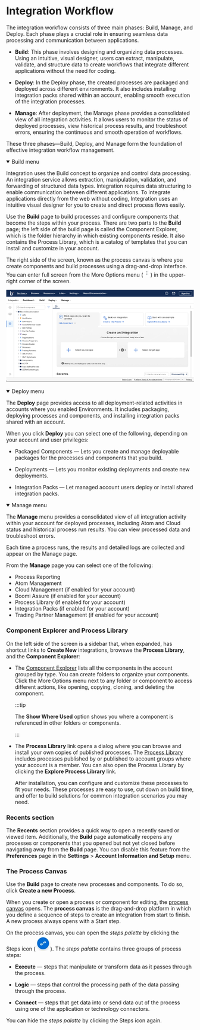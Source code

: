 # Integration Workflow

<head>
  <meta name="guidename" content="Integration"/>
  <meta name="context" content="GUID-0ff5baa9-222d-4c9a-b97a-982cef8b6d9d"/>
</head>

The integration workflow consists of three main phases: Build, Manage, and Deploy. Each phase plays a crucial role in ensuring seamless data processing and communication between applications.

- **Build**: This phase involves designing and organizing data processes. Using an intuitive, visual designer, users can extract, manipulate, validate, and structure data to create workflows that integrate different applications without the need for coding.

- **Deploy**: In the Deploy phase, the created processes are packaged and deployed across different environments. It also includes installing integration packs shared within an account, enabling smooth execution of the integration processes.

- **Manage**: After deployment, the Manage phase provides a consolidated view of all integration activities. It allows users to monitor the status of deployed processes, view historical process results, and troubleshoot errors, ensuring the continuous and smooth operation of workflows.

These three phases—Build, Deploy, and Manage form the foundation of effective integration workflow management.

<details open>
<summary> Build menu </summary>

Integration uses the Build concept to organize and control data processing. An integration service allows extraction, manipulation, validation, and forwarding of structured data types. Integration requires data structuring to enable communication between different applications. To integrate applications directly from the web without coding, Integration uses an intuitive visual designer for you to create and direct process flows easily.

Use the **Build** page to build processes and configure components that become the steps within your process. There are two parts to the **Build** page; the left side of the build page is called the Component Explorer, which is the folder hierarchy in which existing components reside. It also contains the Process Library, which is a catalog of templates that you can install and customize in your account.

The right side of the screen, known as the process canvas is where you create components and build processes using a drag-and-drop interface. You can enter full screen from the More Options menu (![The More Option icon is represented by three vertical dots](../Images/img-int-BC_More_Options.jpg)) in the upper-right corner of the screen.

![Build page’s Welcome screen.](../Images/img-int-Build_page_welcome.png)

</details>

<details open>
<summary> Deploy menu </summary>

The **Deploy** page provides access to all deployment-related activities in accounts where you enabled Environments. It includes packaging, deploying processes and components, and installing integration packs shared with an account.

When you click **Deploy** you can select one of the following, depending on your account and user privileges:

- Packaged Components — Lets you create and manage deployable packages for the processes and components that you build.

- Deployments — Lets you monitor existing deployments and create new deployments.

- Integration Packs — Let managed account users deploy or install shared integration packs.

</details>

<details open>
<summary> Manage menu </summary>

The **Manage** menu provides a consolidated view of all integration activity within your account for deployed processes, including Atom and Cloud status and historical process run results. You can view processed data and troubleshoot errors.

Each time a process runs, the results and detailed logs are collected and appear on the Manage page.

From the **Manage** page you can select one of the following:

- Process Reporting
- Atom Management
- Cloud Management \(if enabled for your account\)
- Boomi Assure \(if enabled for your account\)
- Process Library \(if enabled for your account\)
- Integration Packs \(if enabled for your account\)
- Trading Partner Management \(if enabled for your account\)

</details>

### Component Explorer and Process Library

On the left side of the screen is a sidebar that, when expanded, has shortcut links to **Create New** integrations, browswe the **Process Library**, and the **Component Explorer**:

- The [Component Explorer](../Process%20building/c-atm-Component_Explorer_b293eeb3-9616-4aa0-ba2d-60cf2d1f37fd.md) lists all the components in the account grouped by type. You can create folders to organize your components. Click the More Options menu next to any folder or component to access different actions, like opening, copying, cloning, and deleting the component.

  :::tip
  
  The **Show Where Used** option shows you where a component is referenced in other folders or components.

  :::

- The **Process Library** link opens a dialog where you can browse and install your own copies of published processes. The [Process Library](../Integration%20management/c-atm-Process_libraries_8afa6002-d3a9-4e4d-93fb-1aada133ca31.md) includes processes published by or published to account groups where your account is a member. You can also open the Process Library by clicking the **Explore Process Library** link.
  
  After installation, you can configure and customize these processes to fit your needs. These processes are easy to use, cut down on build time, and offer to build solutions for common integration scenarios you may need.

### Recents section

The **Recents** section provides a quick way to open a recently saved or viewed item. Additionally, the **Build** page automatically reopens any processes or components that you opened but not yet closed before navigating away from the **Build** page. You can disable this feature from the **Preferences** page in the **Settings** \> **Account Information and Setup** menu.

### The Process Canvas

Use the **Build** page to create new processes and components. To do so, click **Create a new Process**.

When you create or open a process or component for editing, the [process canvas](../Process%20building/c-atm-Process_canvas_7092acce-da3a-4bf1-9130-ac2b74eebd22.md) opens. The **process canvas** is the drag-and-drop platform in which you define a sequence of steps to create an integration from start to finish. A new process always opens with a Start step.

On the process canvas, you can open the *steps palette* by clicking the Steps icon (![The Steps icon is represented by a white curved arrow inside a blue circle](../Images/img-int-BC_Steps.jpg)). The *steps palatte* contains three groups of process steps:

- **Execute** — steps that manipulate or transform data as it passes through the process.

- **Logic** — steps that control the processing path of the data passing through the process.

- **Connect** — steps that get data into or send data out of the process using one of the application or technology connectors.

You can hide the *steps palatte* by clicking the Steps icon again.

